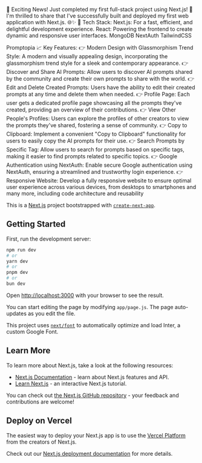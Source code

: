🚀 Exciting News! Just completed my first full-stack project using Next.js! 🎉
I'm thrilled to share that I've successfully built and deployed my first web application with Next.js. 🌐✨
🔧 Tech Stack:
Next.js: For a fast, efficient, and delightful development experience.
React: Powering the frontend to create dynamic and responsive user interfaces.
MongoDB
NextAuth
TailwindCSS

Promptopia
📈 Key Features:
👉 Modern Design with Glassmorphism Trend Style: A modern and visually appealing design, incorporating the glassmorphism trend style for a sleek and contemporary appearance.
👉 Discover and Share AI Prompts: Allow users to discover AI prompts shared by the community and create their own prompts to share with the world.
👉 Edit and Delete Created Prompts: Users have the ability to edit their created prompts at any time and delete them when needed.
👉 Profile Page: Each user gets a dedicated profile page showcasing all the prompts they've created, providing an overview of their contributions.
👉 View Other People's Profiles: Users can explore the profiles of other creators to view the prompts they've shared, fostering a sense of community.
👉 Copy to Clipboard: Implement a convenient "Copy to Clipboard" functionality for users to easily copy the AI prompts for their use.
👉 Search Prompts by Specific Tag: Allow users to search for prompts based on specific tags, making it easier to find prompts related to specific topics.
👉 Google Authentication using NextAuth: Enable secure Google authentication using NextAuth, ensuring a streamlined and trustworthy login experience.
👉 Responsive Website: Develop a fully responsive website to ensure optimal user experience across various devices, from desktops to smartphones
and many more, including code architecture and reusability


This is a [Next.js](https://nextjs.org/) project bootstrapped with [`create-next-app`](https://github.com/vercel/next.js/tree/canary/packages/create-next-app).

## Getting Started

First, run the development server:

```bash
npm run dev
# or
yarn dev
# or
pnpm dev
# or
bun dev
```

Open [http://localhost:3000](http://localhost:3000) with your browser to see the result.

You can start editing the page by modifying `app/page.js`. The page auto-updates as you edit the file.

This project uses [`next/font`](https://nextjs.org/docs/basic-features/font-optimization) to automatically optimize and load Inter, a custom Google Font.

## Learn More

To learn more about Next.js, take a look at the following resources:

- [Next.js Documentation](https://nextjs.org/docs) - learn about Next.js features and API.
- [Learn Next.js](https://nextjs.org/learn) - an interactive Next.js tutorial.

You can check out [the Next.js GitHub repository](https://github.com/vercel/next.js/) - your feedback and contributions are welcome!

## Deploy on Vercel

The easiest way to deploy your Next.js app is to use the [Vercel Platform](https://vercel.com/new?utm_medium=default-template&filter=next.js&utm_source=create-next-app&utm_campaign=create-next-app-readme) from the creators of Next.js.

Check out our [Next.js deployment documentation](https://nextjs.org/docs/deployment) for more details.
